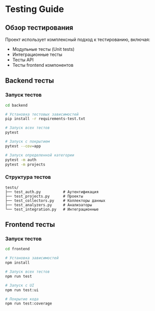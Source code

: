 # Testing Guide

## Обзор тестирования

Проект использует комплексный подход к тестированию, включая:
- Модульные тесты (Unit tests)
- Интеграционные тесты
- Тесты API
- Тесты frontend компонентов

## Backend тесты

### Запуск тестов

```bash
cd backend

# Установка тестовых зависимостей
pip install -r requirements-test.txt

# Запуск всех тестов
pytest

# Запуск с покрытием
pytest --cov=app

# Запуск определенной категории
pytest -m auth
pytest -m projects
```

### Структура тестов

```
tests/
├── test_auth.py          # Аутентификация
├── test_projects.py      # Проекты
├── test_collectors.py    # Коллекторы данных
├── test_analyzers.py     # Анализаторы
└── test_integration.py   # Интеграционные
```

## Frontend тесты

### Запуск тестов

```bash
cd frontend

# Установка зависимостей
npm install

# Запуск всех тестов
npm run test

# Запуск с UI
npm run test:ui

# Покрытие кода
npm run test:coverage
```